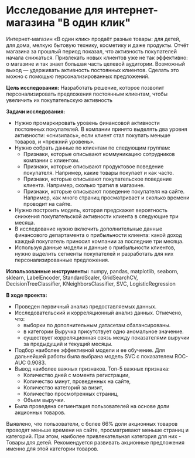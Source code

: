 # Исследование для интернет-магазина "В один клик"
Интернет-магазин «В один клик» продаёт разные товары: для детей, для дома, мелкую бытовую технику, косметику и даже продукты. Отчёт магазина за прошлый период показал, что активность покупателей начала снижаться. Привлекать новых клиентов уже не так эффективно: о магазине и так знает большая часть целевой аудитории. Возможный выход — удерживать активность постоянных клиентов. Сделать это можно с помощью персонализированных предложений.

<b>Цель исследования:</b>
Hазработать решение, которое позволит персонализировать предложения постоянным клиентам, чтобы увеличить их покупательскую активность

<b>Задачи исследования:</b>
* Нужно промаркировать уровень финансовой активности постоянных покупателей. В компании принято выделять два уровня активности: «снизилась», если клиент стал покупать меньше товаров, и «прежний уровень».
* Нужно собрать данные по клиентам по следующим группам:
  - Признаки, которые описывают коммуникацию сотрудников компании с клиентом.
  - Признаки, которые описывают продуктовое поведение покупателя. Например, какие товары покупает и как часто.
  - Признаки, которые описывают покупательское поведение клиента. Например, сколько тратил в магазине.
  - Признаки, которые описывают поведение покупателя на сайте. Например, как много страниц просматривает и сколько времени проводит на сайте.
* Нужно построить модель, которая предскажет вероятность снижения покупательской активности клиента в следующие три месяца.
* В исследование нужно включить дополнительные данные финансового департамента о прибыльности клиента: какой доход каждый покупатель приносил компании за последние три месяца.
* Используя данные модели и данные о прибыльности клиентов, нужно выделить сегменты покупателей и разработать для них персонализированные предложения.

<b>Использованные инструменты:</b>
numpy, pandas, matplotlib, seaborn, sklearn, LabelEncoder, StandardScaler, GridSearchCV, DecisionTreeClassifier, KNeighborsClassifier, SVC, LogisticRegression

<b>В ходе проекта:</b>
- Проведен первичный анализ предоставляемых данных.
- Исследовательский и корреляционный анализ данных. Отмечено, что:
    * выборки по дополнительным датасетам сбалансированы.
    * в категории Выручка присутствует одно аномальное значение.
    * существует корреляционная связь между показателями выручки за предыдущий и текущий месяцы.
- Подбор наиболее эффективной модели и ее обучение. Для дальнейшей работы была выбрана модель SVC с показателем ROC-AUC 0.9083.
- Вывод наиболее важных признаков. Топ-5 важных признака:
    * Количество дней с момента регистрации,
    * Количество минут, проведенных на сайте,
    * Количество категорий за визит,
    * Количество просмотренных страниц,
    * Объем выручки.
- Была проведена сегментация пользователей на основе доли акционных товаров. 

Выявлено, что пользователи, с более 66% доли акционных товаров проводят меньше времени на сайте, просматривают меньше страниц и категорий. При этом, наиболее привлекательная категория для них - Товары для детей. Рекомендуется развивать акционные предложения именно для этой категории товаров.
